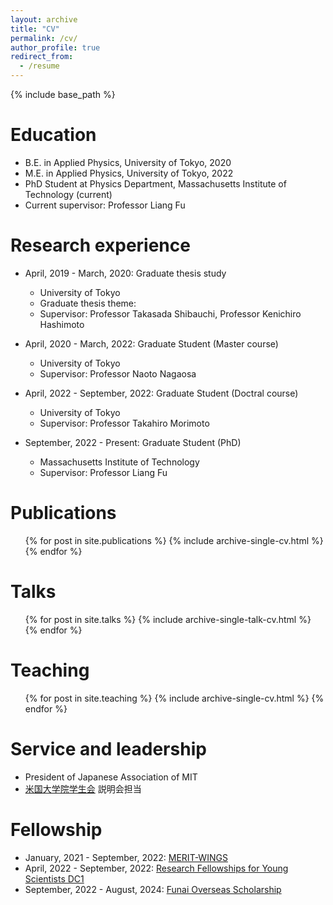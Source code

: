 ```yaml
---
layout: archive
title: "CV"
permalink: /cv/
author_profile: true
redirect_from:
  - /resume
---
```


{% include base_path %}

Education
======
* B.E. in Applied Physics, University of Tokyo, 2020
* M.E. in Applied Physics, University of Tokyo, 2022
* PhD Student at Physics Department, Massachusetts Institute of Technology (current)
* Current supervisor: Professor Liang Fu

Research experience
======
* April, 2019 - March, 2020: Graduate thesis study
  * University of Tokyo
  * Graduate thesis theme: 
  * Supervisor: Professor Takasada Shibauchi, Professor Kenichiro Hashimoto

* April, 2020 - March, 2022: Graduate Student (Master course)
  * University of Tokyo
  * Supervisor: Professor Naoto Nagaosa

* April, 2022 - September, 2022: Graduate Student (Doctral course)
  * University of Tokyo
  * Supervisor: Professor Takahiro Morimoto

* September, 2022 - Present: Graduate Student (PhD)
  * Massachusetts Institute of Technology
  * Supervisor: Professor Liang Fu
  
Publications
======
  <ul>{% for post in site.publications %}
    {% include archive-single-cv.html %}
  {% endfor %}</ul>
  
Talks
======
  <ul>{% for post in site.talks %}
    {% include archive-single-talk-cv.html %}
  {% endfor %}</ul>
  
Teaching
======
  <ul>{% for post in site.teaching %}
    {% include archive-single-cv.html %}
  {% endfor %}</ul>
  
Service and leadership
======
* President of Japanese Association of MIT
* [米国大学院学生会](https://gakuiryugaku.net/) 説明会担当

Fellowship
======
* January, 2021 - September, 2022: [MERIT-WINGS](https://www.merit.t.u-tokyo.ac.jp/merit/)
* April, 2022 - September, 2022: [Research Fellowships for Young Scientists DC1](https://www.jsps.go.jp/english/e-pd/)
* September, 2022 - August, 2024: [Funai Overseas Scholarship](https://funaifoundation.jp/)